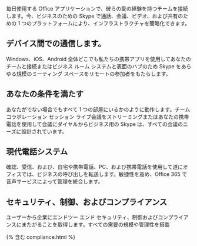 
毎日使用する Office アプリケーションで、彼らの愛の経験を持つチームを接続します。今、ビジネスのための Skype で通話、会議、ビデオ、および共有のための 1 つのプラットフォームにより、インフラストラクチャを簡略化できます。

## デバイス間での通信します。
Windows、iOS、Android 全体どこでも私たちの携帯アプリを使用してあなたのチームと接続またはビジネス ルーム システムと表面のハブのため Skype をあらゆる規模のミーティング スペースをリモートの参加者をもたらします。

## あなたの条件を満たす
あなたがでない場合でもすべて 1 つの部屋にいるかのように動作します。チーム コラボレーション セッション ライブ会議をストリーミングまたはあなたの携帯電話を使用して会議にダイヤルからビジネス用の Skype は、すべての会議のニーズに設計されています。

## 現代電話システム
確認、受信、および、自宅や携帯電話、PC、および携帯電話を使用して道にオフィスでは、ビジネスの呼び出しを転送します。敏捷性を高め、Office 365 で音声サービスによって管理を統合します。

## セキュリティ、制御、およびコンプライアンス
ユーザーから企業にエンドツー エンド セキュリティ、制御およびコンプライアンスにまたがることを取得します。すべての需要の規模や管理性を搭載

{% 含む compliance.html %}
